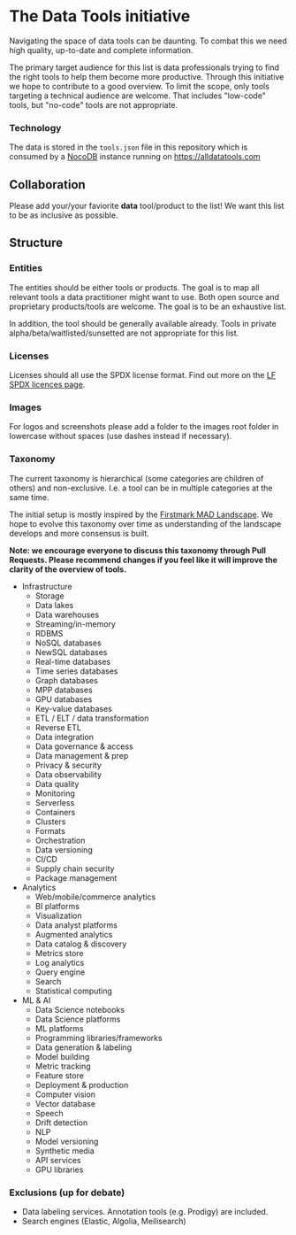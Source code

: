 # The Data Tools initiative
Navigating the space of data tools can be daunting. To combat this we need high quality, up-to-date and complete information.

The primary target audience for this list is data professionals trying to find the right tools to help them become more productive. Through this initiative we hope to contribute to a good overview. To limit the scope, only tools targeting a technical audience are welcome. That includes "low-code" tools, but "no-code" tools are not appropriate.

### Technology
The data is stored in the `tools.json` file in this repository which is consumed by a [NocoDB](https://github.com/nocodb/nocodb) instance running on https://alldatatools.com

## Collaboration
Please add your/your faviorite **data** tool/product to the list! We want this list to be as inclusive as possible.

## Structure

### Entities
The entities should be either tools or products. The goal is to map all relevant tools a data practitioner might want to use. Both open source and proprietary products/tools are welcome. The goal is to be an exhaustive list.

In addition, the tool should be generally available already. Tools in private alpha/beta/waitlisted/sunsetted are not appropriate for this list.

### Licenses
Licenses should all use the SPDX license format. Find out more on the [LF SPDX licences page](https://spdx.org/licenses/).

### Images
For logos and screenshots please add a folder to the images root folder in lowercase without spaces (use dashes instead if necessary).

### Taxonomy
The current taxonomy is hierarchical (some categories are children of others) and non-exclusive. I.e. a tool can be in multiple categories at the same time.

The initial setup is mostly inspired by the [Firstmark MAD Landscape](https://mattturck.com/data2021/). We hope to evolve this taxonomy over time as understanding of the landscape develops and more consensus is built.

**Note: we encourage everyone to discuss this taxonomy through Pull Requests. Please recommend changes if you feel like it will improve the clarity of the overview of tools.**

- Infrastructure
  - Storage
  - Data lakes
  - Data warehouses
  - Streaming/in-memory
  - RDBMS
  - NoSQL databases
  - NewSQL databases
  - Real-time databases
  - Time series databases
  - Graph databases
  - MPP databases
  - GPU databases
  - Key-value databases
  - ETL / ELT / data transformation
  - Reverse ETL
  - Data integration
  - Data governance & access
  - Data management & prep
  - Privacy & security
  - Data observability
  - Data quality
  - Monitoring
  - Serverless
  - Containers
  - Clusters
  - Formats
  - Orchestration
  - Data versioning
  - CI/CD
  - Supply chain security
  - Package management
- Analytics
  - Web/mobile/commerce analytics
  - BI platforms
  - Visualization
  - Data analyst platforms
  - Augmented analytics
  - Data catalog & discovery
  - Metrics store
  - Log analytics
  - Query engine
  - Search
  - Statistical computing
- ML & AI
  - Data Science notebooks
  - Data Science platforms
  - ML platforms
  - Programming libraries/frameworks
  - Data generation & labeling
  - Model building
  - Metric tracking
  - Feature store
  - Deployment & production
  - Computer vision
  - Vector database
  - Speech
  - Drift detection
  - NLP
  - Model versioning
  - Synthetic media
  - API services
  - GPU libraries


### Exclusions (up for debate)
- Data labeling services. Annotation tools (e.g. Prodigy) are included.
- Search engines (Elastic, Algolia, Meilisearch)
